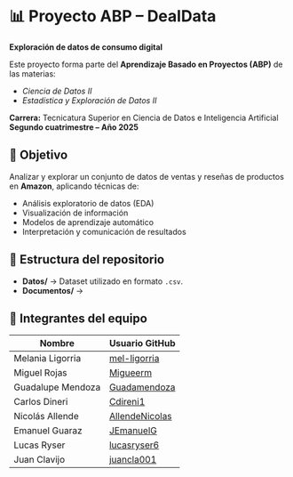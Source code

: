 # 📊 Proyecto ABP – DealData  
**Exploración de datos de consumo digital**  

Este proyecto forma parte del **Aprendizaje Basado en Proyectos (ABP)** de las materias:  
- *Ciencia de Datos II*  
- *Estadística y Exploración de Datos II*  

**Carrera:** Tecnicatura Superior en Ciencia de Datos e Inteligencia Artificial  
**Segundo cuatrimestre – Año 2025**  

## 🎯 Objetivo
Analizar y explorar un conjunto de datos de ventas y reseñas de productos en **Amazon**, aplicando técnicas de:  
- Análisis exploratorio de datos (EDA)  
- Visualización de información  
- Modelos de aprendizaje automático  
- Interpretación y comunicación de resultados  


## 📂 Estructura del repositorio
- **Datos/** → Dataset utilizado en formato `.csv`.  
- **Documentos/** → 
  
## 👥 Integrantes del equipo

| Nombre             | Usuario GitHub                           |
|--------------------|------------------------------------------|
| Melania Ligorria   | [mel-ligorria](https://github.com/mel-ligorria) |
| Miguel Rojas       | [Migueerm](https://github.com/Migueerm)  |
| Guadalupe Mendoza  | [Guadamendoza](https://github.com/Guadamendoza)                                        |
| Carlos Dineri      | [Cdireni1](https://github.com/Cdireni1)  |
| Nicolás Allende    | [AllendeNicolas](https://github.com/AllendeNicolas) |
| Emanuel Guaraz     | [JEmanuelG](https://github.com/JEmanuelG) |
| Lucas Ryser        | [lucasryser6](https://github.com/lucasryser6) |
| Juan Clavijo       | [juancla001](https://github.com/juancla001)                                       |


